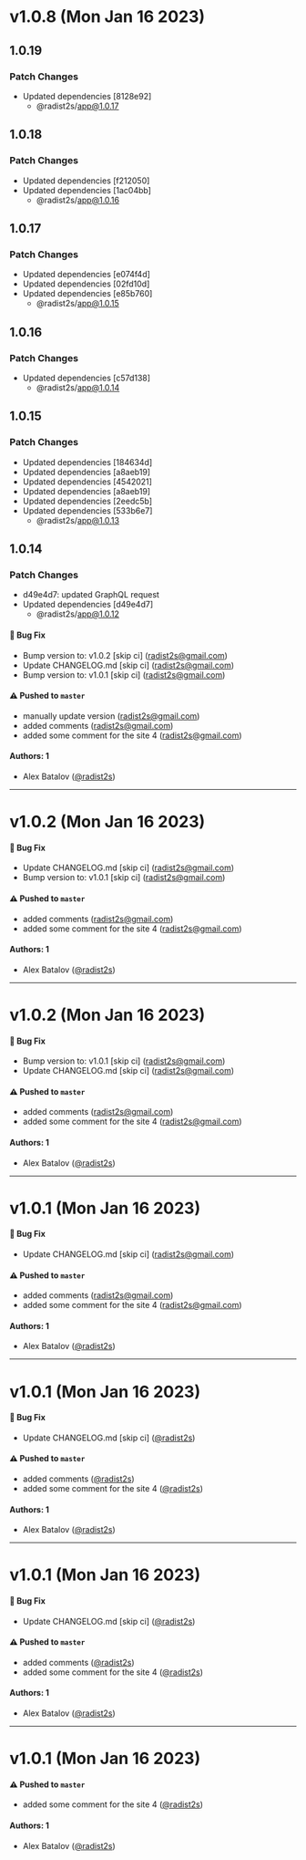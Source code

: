 # v1.0.8 (Mon Jan 16 2023)

## 1.0.19

### Patch Changes

- Updated dependencies [8128e92]
  - @radist2s/app@1.0.17

## 1.0.18

### Patch Changes

- Updated dependencies [f212050]
- Updated dependencies [1ac04bb]
  - @radist2s/app@1.0.16

## 1.0.17

### Patch Changes

- Updated dependencies [e074f4d]
- Updated dependencies [02fd10d]
- Updated dependencies [e85b760]
  - @radist2s/app@1.0.15

## 1.0.16

### Patch Changes

- Updated dependencies [c57d138]
  - @radist2s/app@1.0.14

## 1.0.15

### Patch Changes

- Updated dependencies [184634d]
- Updated dependencies [a8aeb19]
- Updated dependencies [4542021]
- Updated dependencies [a8aeb19]
- Updated dependencies [2eedc5b]
- Updated dependencies [533b6e7]
  - @radist2s/app@1.0.13

## 1.0.14

### Patch Changes

- d49e4d7: updated GraphQL request
- Updated dependencies [d49e4d7]
  - @radist2s/app@1.0.12

#### 🐛 Bug Fix

- Bump version to: v1.0.2 \[skip ci\] (radist2s@gmail.com)
- Update CHANGELOG.md \[skip ci\] (radist2s@gmail.com)
- Bump version to: v1.0.1 \[skip ci\] (radist2s@gmail.com)

#### ⚠️ Pushed to `master`

- manually update version (radist2s@gmail.com)
- added comments (radist2s@gmail.com)
- added some comment for the site 4 (radist2s@gmail.com)

#### Authors: 1

- Alex Batalov ([@radist2s](https://github.com/radist2s))

---

# v1.0.2 (Mon Jan 16 2023)

#### 🐛 Bug Fix

- Update CHANGELOG.md \[skip ci\] (radist2s@gmail.com)
- Bump version to: v1.0.1 \[skip ci\] (radist2s@gmail.com)

#### ⚠️ Pushed to `master`

- added comments (radist2s@gmail.com)
- added some comment for the site 4 (radist2s@gmail.com)

#### Authors: 1

- Alex Batalov ([@radist2s](https://github.com/radist2s))

---

# v1.0.2 (Mon Jan 16 2023)

#### 🐛 Bug Fix

- Bump version to: v1.0.1 \[skip ci\] (radist2s@gmail.com)
- Update CHANGELOG.md \[skip ci\] (radist2s@gmail.com)

#### ⚠️ Pushed to `master`

- added comments (radist2s@gmail.com)
- added some comment for the site 4 (radist2s@gmail.com)

#### Authors: 1

- Alex Batalov ([@radist2s](https://github.com/radist2s))

---

# v1.0.1 (Mon Jan 16 2023)

#### 🐛 Bug Fix

- Update CHANGELOG.md \[skip ci\] (radist2s@gmail.com)

#### ⚠️ Pushed to `master`

- added comments (radist2s@gmail.com)
- added some comment for the site 4 (radist2s@gmail.com)

#### Authors: 1

- Alex Batalov ([@radist2s](https://github.com/radist2s))

---

# v1.0.1 (Mon Jan 16 2023)

#### 🐛 Bug Fix

- Update CHANGELOG.md \[skip ci\] ([@radist2s](https://github.com/radist2s))

#### ⚠️ Pushed to `master`

- added comments ([@radist2s](https://github.com/radist2s))
- added some comment for the site 4 ([@radist2s](https://github.com/radist2s))

#### Authors: 1

- Alex Batalov ([@radist2s](https://github.com/radist2s))

---

# v1.0.1 (Mon Jan 16 2023)

#### 🐛 Bug Fix

- Update CHANGELOG.md \[skip ci\] ([@radist2s](https://github.com/radist2s))

#### ⚠️ Pushed to `master`

- added comments ([@radist2s](https://github.com/radist2s))
- added some comment for the site 4 ([@radist2s](https://github.com/radist2s))

#### Authors: 1

- Alex Batalov ([@radist2s](https://github.com/radist2s))

---

# v1.0.1 (Mon Jan 16 2023)

#### ⚠️ Pushed to `master`

- added some comment for the site 4 ([@radist2s](https://github.com/radist2s))

#### Authors: 1

- Alex Batalov ([@radist2s](https://github.com/radist2s))

